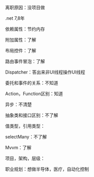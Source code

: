 离职原因：没项目做

.net 7,8年

依赖属性：节约内存

附加属性：了解

布局控件：了解

路由事件冒泡：了解

Dispatcher：答出来非UI线程操作UI线程

委托和事件的关系：不知道

Action，Function区别：知道

异步：不清楚

抽象类和接口区别：不了解

值类型，引用类型：

selectMany：不了解

Mvvm：了解

项目，架构，层级：

职业规划：想做半导体，医疗，自动化控制

